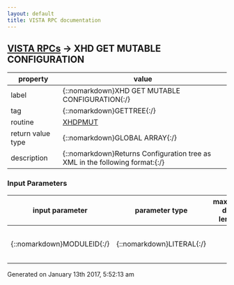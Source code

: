 ```yaml
---
layout: default
title: VISTA RPC documentation
---
```




## [VISTA RPCs](TableOfContent.md) &#8594; XHD GET MUTABLE CONFIGURATION 

 property | value 
--- | --- 
 label | {::nomarkdown}XHD GET MUTABLE CONFIGURATION{:/}
 tag | {::nomarkdown}GETTREE{:/}
 routine | [XHDPMUT](http://code.osehra.org/dox/Routine_XHDPMUT_source.html)
 return value type | {::nomarkdown}GLOBAL ARRAY{:/}
 description | {::nomarkdown}Returns Configuration tree as XML in the following format:{:/}

### Input Parameters

| input parameter | parameter type | maximum data length | required | description | 
| --- | --- | --- | --- | --- | 
| {::nomarkdown}MODULEID{:/} | {::nomarkdown}LITERAL{:/} |  | {::nomarkdown}true{:/} | {::nomarkdown}This is the module id for the module in question.{:/} | 




 Generated on January 13th 2017, 5:52:13 am